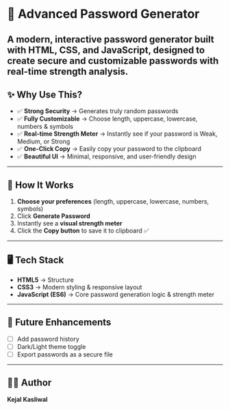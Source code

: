 # 🔐 Advanced Password Generator  

A **modern, interactive password generator** built with **HTML, CSS, and JavaScript**, designed to create **secure and customizable passwords** with real-time strength analysis.  
---

## ✨ Why Use This?  

- ✅ **Strong Security** → Generates truly random passwords  
- ✅ **Fully Customizable** → Choose length, uppercase, lowercase, numbers & symbols  
- ✅ **Real-time Strength Meter** → Instantly see if your password is Weak, Medium, or Strong  
- ✅ **One-Click Copy** → Easily copy your password to the clipboard  
- ✅ **Beautiful UI** → Minimal, responsive, and user-friendly design  

---

## 🚀 How It Works  

1. **Choose your preferences** (length, uppercase, lowercase, numbers, symbols)  
2. Click **Generate Password**  
3. Instantly see a **visual strength meter**  
4. Click the **Copy button** to save it to clipboard ✅  

---

## 🖥️ Tech Stack  

- **HTML5** → Structure  
- **CSS3** → Modern styling & responsive layout  
- **JavaScript (ES6)** → Core password generation logic & strength meter  

---

## 📖 Future Enhancements  

- [ ] Add password history  
- [ ] Dark/Light theme toggle  
- [ ] Export passwords as a secure file  

---

## 👩‍💻 Author  

**Kejal Kasliwal**  
